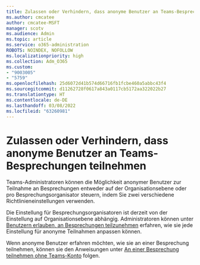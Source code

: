 ```yaml
---
title: Zulassen oder Verhindern, dass anonyme Benutzer an Teams-Besprechungen teilnehmen
ms.author: cmcatee
author: cmcatee-MSFT
manager: scotv
ms.audience: Admin
ms.topic: article
ms.service: o365-administration
ROBOTS: NOINDEX, NOFOLLOW
ms.localizationpriority: high
ms.collection: Adm_O365
ms.custom:
- "9003005"
- "5759"
ms.openlocfilehash: 25d6072d41b574d66716fb1fcbe460a5abbc43f4
ms.sourcegitcommit: d11262728f0617a843a0117cb5172aa322022b27
ms.translationtype: HT
ms.contentlocale: de-DE
ms.lasthandoff: 03/08/2022
ms.locfileid: "63260981"
---
```

# <a name="allow-or-prevent-anonymous-users-from-joining-teams-meetings"></a>Zulassen oder Verhindern, dass anonyme Benutzer an Teams-Besprechungen teilnehmen

Teams-Administratoren können die Möglichkeit anonymer Benutzer zur Teilnahme an Besprechungen entweder auf der Organisationsebene oder pro Besprechungsorganisator steuern, indem Sie zwei verschiedene Richtlinieneinstellungen verwenden.

Die Einstellung für Besprechungsorganisatoren ist derzeit von der Einstellung auf Organisationsebene abhängig. Administratoren können unter [Benutzern erlauben, an Besprechungen teilzunehmen](https://docs.microsoft.com/microsoftteams/meeting-settings-in-teams#allow-anonymous-users-to-join-meetings) erfahren, wie sie jede Einstellung für anonyme Teilnahmen anpassen können.

Wenn anonyme Benutzer erfahren möchten, wie sie an einer Besprechung teilnehmen, können sie den Anweisungen unter [An einer Besprechung teilnehmen ohne Teams-Konto](https://support.microsoft.com/office/join-a-meeting-without-a-teams-account-c6efc38f-4e03-4e79-b28f-e65a4c039508) folgen.